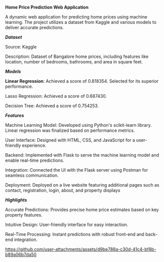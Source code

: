 **Home Price Prediction Web Application**


A dynamic web application for predicting home prices using machine learning. The project utilizes a dataset from Kaggle and various models to deliver accurate predictions.

***Dataset***

Source: Kaggle

Description: Dataset of Bangalore home prices, including features like location, number of bedrooms, bathrooms, and area in square feet.

***Models***

**Linear Regression**: Achieved a score of 0.818354. Selected for its superior performance.

Lasso Regression: Achieved a score of 0.687430.

Decision Tree: Achieved a score of 0.754253.

***Features***

Machine Learning Model: Developed using Python's scikit-learn library. Linear regression was finalized based on performance metrics.

User Interface: Designed with HTML, CSS, and JavaScript for a user-friendly experience.

Backend: Implemented with Flask to serve the machine learning model and enable real-time predictions.

Integration: Connected the UI with the Flask server using Postman for seamless communication.

Deployment: Deployed on a live website featuring additional pages such as contact, registration, login, about, and property displays

***Highlights***

Accurate Predictions: Provides precise home price estimates based on key property features.

Intuitive Design: User-friendly interface for easy interaction.

Real-Time Processing: Instant predictions with robust front-end and back-end integration.




https://github.com/user-attachments/assets/d9be788a-c30d-41c4-bf8b-b89a06b7da50

